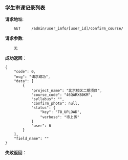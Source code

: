 ###  学生审课记录列表

**请求地址**:
```
    GET     /admin/user_info/[user_id]/confirm_course/
```

**请求参数**:
```
    无
```

**成功返回**：
```
{
    "code": 0,
    "msg": "请求成功",
    "data": [
        {
            "project_name": "北京校区二期项目",
            "course_code": "46QARX80KM",
            "syllabus": "",
            "confirm_photo": null,
            "status": {
                "key": "TO_UPLOAD",
                "verbose": "待上传"
            }
            "user": 6
        }
    ],
    "field_name": ""
}
```

**失败返回**：
```

```